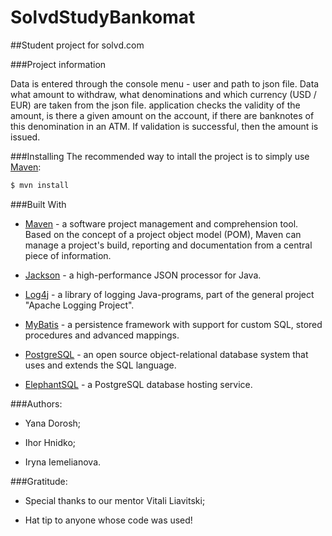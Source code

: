 # SolvdStudyBankomat

##Student  project for solvd.com

###Project information

Data is entered through the console menu - user and path
to json file. Data what amount to withdraw, what denominations
and which currency (USD / EUR) are taken from the json file. application
checks the validity of the amount, is there a given amount on the account, if
there are banknotes of this denomination in an ATM. If validation is successful, then the amount is issued.

###Installing
The recommended way to intall the project is to simply use [Maven](https://maven.apache.org/):

```sh
$ mvn install
```
###Built With

* [Maven](https://maven.apache.org/) - a software project management and comprehension tool. Based on the concept of a project object model (POM), Maven can manage a project's build, reporting and documentation from a central piece of information.

* [Jackson](https://github.com/FasterXML/jackson/) - a high-performance JSON processor for Java.

* [Log4j](https://logging.apache.org/log4j/2.x/) - a library of logging Java-programs, part of the general project "Apache Logging Project".

* [MyBatis](https://mybatis.org/mybatis-3/) - a persistence framework with support for custom SQL, stored procedures and advanced mappings. 

* [PostgreSQL](https://www.postgresql.org/about/) - an open source object-relational database system that uses and extends the SQL language.

* [ElephantSQL](https://www.elephantsql.com/) - a PostgreSQL database hosting service.

###Authors:

- Yana Dorosh;

- Ihor Hnidko;

- Iryna Iemelianova.

###Gratitude:

- Special thanks to our mentor Vitali Liavitski;

- Hat tip to anyone whose code was used!
